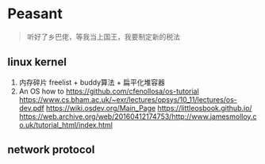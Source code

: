 # Peasant
> 听好了乡巴佬，等我当上国王，我要制定新的税法

## linux kernel 

1. 内存碎片 freelist + buddy算法 + 扁平化堆容器
2. An OS how to https://github.com/cfenollosa/os-tutorial  
https://www.cs.bham.ac.uk/~exr/lectures/opsys/10_11/lectures/os-dev.pdf 
https://wiki.osdev.org/Main_Page
https://littleosbook.github.io/ https://web.archive.org/web/20160412174753/http://www.jamesmolloy.co.uk/tutorial_html/index.html

## network protocol
